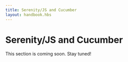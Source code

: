 ```yaml
---
title: Serenity/JS and Cucumber
layout: handbook.hbs
---
```

# Serenity/JS and Cucumber

<div class="pro-tip">
    <div class="icon"><i class="fas fa-tools"></i></div>
    <div class="text">
        <p>
            This section is coming soon. Stay tuned!
        </p>
    </div>
</div>
